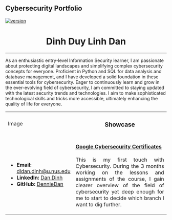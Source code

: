 ## Cybersecurity Portfolio
[![version](https://img.shields.io/badge/version-0.0.1-yellow.svg)](https://semver.org)

<h1 style="text-align: center">Dinh Duy Linh Dan</h1>
<hr>

As an enthusiastic entry-level Information Security learner, I am passionate about protecting digital landscapes and simplifying complex cybersecurity concepts for everyone. Proficient in Python and SQL for data analysis and database management, and I have developed a solid foundation in these essential tools for cybersecurity. Eager to continuously learn and grow in the ever-evolving field of cybersecurity, I am committed to staying updated with the latest security trends and technologies. I aim to make sophisticated technological skills and tricks more accessible, ultimately enhancing the quality of life for everyone.

<table style="border:0">
    <tbody>
        <tr>
            <td rowspan="3" style="width: 30%">Image</td>
            <td><h3 style="text-align: center">Showcase</h3></td>
        </tr>
        <tr></tr>
        <tr></tr>
        <tr>
            <td rowspan="2" style="width: 30%">
                <ul>
                    <li><b>Email: </b><a href="mailto:dldan.dinh@u.nus.edu">dldan.dinh@u.nus.edu</a></li>
                    <li><b>LinkedIn: </b><a href="https://www.linkedin.com/in/dandinh-dennie/">Dan Dinh</a></li>
                    <li><b>GitHub: </b><a href="https://github.com/DennieDan">DennieDan</a></li>
                </ul>
            </td>
            <td>
                <div id="show-1">
                    <h4><u><a href="./Pages/GoogleCert.md">Google Cybersecurity Certificates</a></u></h4>
                    <p style="text-align: justify">This is my first touch with Cybersecurity. During the 3 months working on the lessons and assignments of the course, I gain clearer overview of the field of cybersecurity yet deep enough for me to start to decide which branch I want to dig further.</p>
                </div>
            </td>
        </tr>
        <tr></tr>
    </tbody>
</table>
